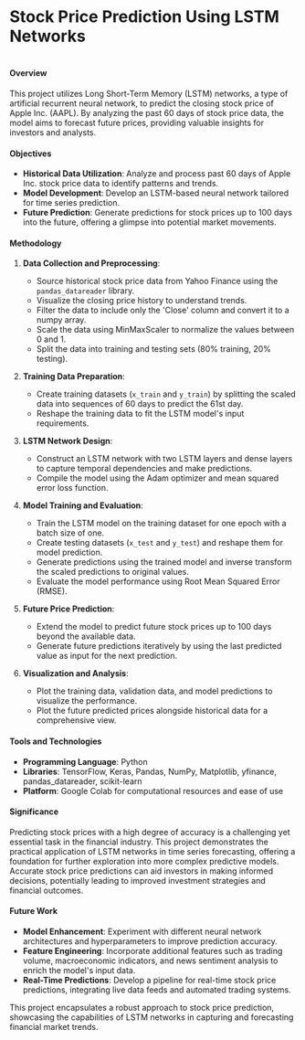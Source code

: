 # Stock Price Prediction Using LSTM Networks
# 
#### Overview
This project utilizes Long Short-Term Memory (LSTM) networks, a type of artificial recurrent neural network, to predict the closing stock price of Apple Inc. (AAPL). By analyzing the past 60 days of stock price data, the model aims to forecast future prices, providing valuable insights for investors and analysts.

#### Objectives
- **Historical Data Utilization**: Analyze and process past 60 days of Apple Inc. stock price data to identify patterns and trends.
- **Model Development**: Develop an LSTM-based neural network tailored for time series prediction.
- **Future Prediction**: Generate predictions for stock prices up to 100 days into the future, offering a glimpse into potential market movements.

#### Methodology
1. **Data Collection and Preprocessing**:
    - Source historical stock price data from Yahoo Finance using the `pandas_datareader` library.
    - Visualize the closing price history to understand trends.
    - Filter the data to include only the 'Close' column and convert it to a numpy array.
    - Scale the data using MinMaxScaler to normalize the values between 0 and 1.
    - Split the data into training and testing sets (80% training, 20% testing).

2. **Training Data Preparation**:
    - Create training datasets (`x_train` and `y_train`) by splitting the scaled data into sequences of 60 days to predict the 61st day.
    - Reshape the training data to fit the LSTM model's input requirements.

3. **LSTM Network Design**:
    - Construct an LSTM network with two LSTM layers and dense layers to capture temporal dependencies and make predictions.
    - Compile the model using the Adam optimizer and mean squared error loss function.

4. **Model Training and Evaluation**:
    - Train the LSTM model on the training dataset for one epoch with a batch size of one.
    - Create testing datasets (`x_test` and `y_test`) and reshape them for model prediction.
    - Generate predictions using the trained model and inverse transform the scaled predictions to original values.
    - Evaluate the model performance using Root Mean Squared Error (RMSE).

5. **Future Price Prediction**:
    - Extend the model to predict future stock prices up to 100 days beyond the available data.
    - Generate future predictions iteratively by using the last predicted value as input for the next prediction.

6. **Visualization and Analysis**:
    - Plot the training data, validation data, and model predictions to visualize the performance.
    - Plot the future predicted prices alongside historical data for a comprehensive view.

#### Tools and Technologies
- **Programming Language**: Python
- **Libraries**: TensorFlow, Keras, Pandas, NumPy, Matplotlib, yfinance, pandas_datareader, scikit-learn
- **Platform**: Google Colab for computational resources and ease of use

#### Significance
Predicting stock prices with a high degree of accuracy is a challenging yet essential task in the financial industry. This project demonstrates the practical application of LSTM networks in time series forecasting, offering a foundation for further exploration into more complex predictive models. Accurate stock price predictions can aid investors in making informed decisions, potentially leading to improved investment strategies and financial outcomes.

#### Future Work
- **Model Enhancement**: Experiment with different neural network architectures and hyperparameters to improve prediction accuracy.
- **Feature Engineering**: Incorporate additional features such as trading volume, macroeconomic indicators, and news sentiment analysis to enrich the model's input data.
- **Real-Time Predictions**: Develop a pipeline for real-time stock price predictions, integrating live data feeds and automated trading systems.

This project encapsulates a robust approach to stock price prediction, showcasing the capabilities of LSTM networks in capturing and forecasting financial market trends.
